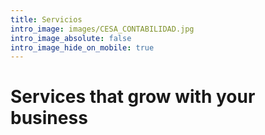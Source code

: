 ```yaml
---
title: Servicios
intro_image: images/CESA_CONTABILIDAD.jpg
intro_image_absolute: false
intro_image_hide_on_mobile: true
---
```

# Services that grow with your business

